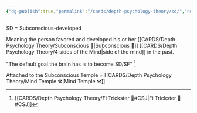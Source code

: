 ```yaml
---
{"dg-publish":true,"permalink":"/cards/depth-psychology-theory/sd/","noteIcon":"","created":"2023-01-12T14:07:09.318+01:00","updated":"2023-04-08T11:24:06.327+02:00"}
---
```



SD = Subconscious-developed

Meaning the person favored and developed his or her [[CARDS/Depth Psychology Theory/Subconscious 🤸\|Subconscious 🤸]] [[CARDS/Depth Psychology Theory/4 sides of the Mind\|side of the mind]] in the past. 

"The default goal the brain has is to become SD/SF" [^1]

[^1]: [[CARDS/Depth Psychology Theory/Fi Trickster 🤡#CSJ\|Fi Trickster 🤡#CSJ]]

Attached to the Subconscious Temple = [[CARDS/Depth Psychology Theory/Mind Temple ⚒️\|Mind Temple ⚒️]]